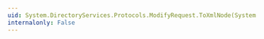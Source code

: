 ```yaml
---
uid: System.DirectoryServices.Protocols.ModifyRequest.ToXmlNode(System.Xml.XmlDocument)
internalonly: False
---
```


